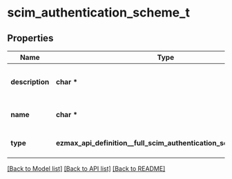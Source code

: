 # scim_authentication_scheme_t

## Properties
Name | Type | Description | Notes
------------ | ------------- | ------------- | -------------
**description** | **char \*** | A description of the authentication scheme. | 
**name** | **char \*** | The common authentication scheme name | 
**type** | **ezmax_api_definition__full_scim_authentication_scheme_TYPE_e** | The authentication scheme. | 

[[Back to Model list]](../README.md#documentation-for-models) [[Back to API list]](../README.md#documentation-for-api-endpoints) [[Back to README]](../README.md)


